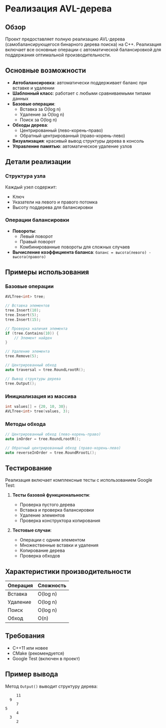 # Реализация AVL-дерева

## Обзор

Проект предоставляет полную реализацию AVL-дерева (самобалансирующегося бинарного дерева поиска) на C++. Реализация включает все основные операции с автоматической балансировкой для поддержания оптимальной производительности.

## Основные возможности

- **Автобалансировка**: автоматически поддерживает баланс при вставке и удалении
- **Шаблонный класс**: работает с любыми сравниваемыми типами данных
- **Базовые операции**:
  - Вставка за O(log n)
  - Удаление за O(log n)
  - Поиск за O(log n)
- **Обходы дерева**:
  - Центрированный (лево-корень-право)
  - Обратный центрированный (право-корень-лево)
- **Визуализация**: красивый вывод структуры дерева в консоль
- **Управление памятью**: автоматическое удаление узлов

## Детали реализации

### Структура узла
Каждый узел содержит:
- Ключ
- Указатели на левого и правого потомка
- Высоту поддерева для балансировки

### Операции балансировки
- **Повороты**:
  - Левый поворот
  - Правый поворот
  - Комбинированные повороты для сложных случаев
- **Вычисление коэффициента баланса**:
  ```баланс = высота(левого) - высота(правого)```

## Примеры использования

### Базовые операции
```cpp
AVLTree<int> tree;

// Вставка элементов
tree.Insert(10);
tree.Insert(5);
tree.Insert(15);

// Проверка наличия элемента
if (tree.Contains(10)) {
    // Элемент найден
}

// Удаление элемента
tree.Remove(5);

// Центрированный обход
auto traversal = tree.RoundLrootR();

// Вывод структуры дерева
tree.Output();
```

### Инициализация из массива
```cpp
int values[] = {20, 10, 30};
AVLTree<int> tree(values, 3);
```

### Методы обхода
```cpp
// Центрированный обход (лево-корень-право)
auto inOrder = tree.RoundLrootR();

// Обратный центрированный обход (право-корень-лево)
auto reverseInOrder = tree.RoundRrootL();
```

## Тестирование

Реализация включает комплексные тесты с использованием Google Test:

1. **Тесты базовой функциональности**:
   - Проверка пустого дерева
   - Вставка и проверка балансировки
   - Удаление элементов
   - Проверка конструктора копирования

2. **Тестовые случаи**:
   - Операции с одним элементом
   - Множественные вставки и удаления
   - Копирование дерева
   - Проверка обходов

## Характеристики производительности

| Операция   | Сложность  |
|------------|------------|
| Вставка    | O(log n)   |
| Удаление   | O(log n)   |
| Поиск      | O(log n)   |
| Обход      | O(n)       |

## Требования

- C++11 или новее
- CMake (рекомендуется)
- Google Test (включен в проект)

## Пример вывода

Метод `Output()` выводит структуру дерева:
```
     11
  9
     7
5
     4
  3
     2
```
